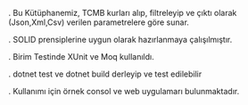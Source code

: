 . Bu Kütüphanemiz, TCMB kurları alıp, filtreleyip ve çıktı olarak (Json,Xml,Csv) verilen parametrelere göre sunar.

. SOLID prensiplerine uygun olarak hazırlanmaya çalışılmıştır.

. Birim Testinde  XUnit ve Moq kullanıldı.

. dotnet test ve dotnet build derleyip ve test edilebilir

. Kullanımı için örnek consol ve web uygulamarı bulunmaktadır.
